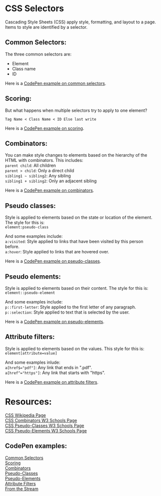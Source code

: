 # CSS Selectors
Cascading Style Sheets (CSS) apply style, formatting, and layout to a page. Items to style are identified by a selector. 

## Common Selectors:
The three common selectors are:
- Element
- Class name
- ID

Here is a [CodePen example on common selectors](https://codepen.io/GeekTrainer/pen/OJVwXgL?editors=1100).

## Scoring:
But what happens when multiple selectors try to apply to one element?

`Tag Name < Class Name < ID Else last write`

Here is a [CodePen example on scoring](https://codepen.io/sguthals/pen/xxGyzab?editors=1100).

## Combinators:
You can make style changes to elements based on the hierarchy of the HTML with combinators. This includes:  
`parent child`: All children  
`parent > child`: Only a direct child  
`sibling1 ~ sibling2`: Any sibling   
`sibling1 + sibling2`: Only an adjacent sibling  

Here is a [CodePen example on combinators](https://codepen.io/GeekTrainer/pen/eYNjdZj?editors=1100).

## Pseudo classes:
Style is applied to elements based on the state or location of the element. The style for this is:  
`element:pseudo-class`  

And some examples include:  
`a:visited`: Style applied to links that have been visited by this person before.  
`a:hover`: Style applied to links that are hovered over.  

Here is a [CodePen example on pseudo-classes](https://codepen.io/GeekTrainer/pen/abOjmVr?editors=1100).

## Pseudo elements:
Style is applied to elements based on their content. The style for this is:  
`element::pseudo-element`  

And some examples include:  
`p::first-letter`: Style applied to the first letter of any paragraph.  
`p::selection`: Style applied to text that is selected by the user.  

Here is a [CodePen example on pseudo-elements](https://codepen.io/GeekTrainer/pen/oNXMzJb?editors=1100).

## Attribute filters:
Style is applied to elements based on the values. This style for this is:  
`element[attribute=value]`

And some examples inlude:  
`a[href$="pdf"]`: Any link that ends in ".pdf".  
`a[href^="https"]`: Any link that starts with "https".  

Here is a [CodePen example on attribute filters](https://codepen.io/GeekTrainer/pen/KKpBNYw?editors=1100).

# Resources:
[CSS Wikipedia Page](https://en.wikipedia.org/wiki/Cascading_Style_Sheets)  
[CSS Combinators W3 Schools Page](https://www.w3schools.com/css/css_combinators.asp)  
[CSS Pseudo-Classes W3 Schools Page](https://www.w3schools.com/css/css_combinators.asp)  
[CSS Pseudo-Elements W3 Schools Page](https://www.w3schools.com/css/css_pseudo_elements.asp)  

## CodePen examples:
[Common Selectors](https://codepen.io/GeekTrainer/pen/OJVwXgL?editors=1100)   
[Scoring](https://codepen.io/sguthals/pen/xxGyzab?editors=1100)  
[Combinators](https://codepen.io/GeekTrainer/pen/eYNjdZj?editors=1100)  
[Pseudo-Classes](https://codepen.io/GeekTrainer/pen/abOjmVr?editors=1100)  
[Pseudo-Elements](https://codepen.io/GeekTrainer/pen/oNXMzJb?editors=1100)  
[Attribute Filters](https://codepen.io/GeekTrainer/pen/KKpBNYw?editors=1100)  
[From the Stream](https://codepen.io/sguthals/pen/MWwPXXL?editors=1100)
